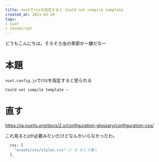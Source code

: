 ```yaml
---
title: nuxtでcssを指定すると Could not compile template
created_at: 2021-03-29
tags:
- nuxt
- JavaScript
---
```

どうもこんにちは。そろそろ虫の季節かー嫌だなー

# 本題

`nuxt.config.js`で`CSS`を指定すると怒られる

```
Could not compile template ~
```

# 直す

https://ja.nuxtjs.org/docs/2.x/configuration-glossary/configuration-css/

これ見ると`@`が必要みたいだけどなんかいらなかったわ。

```js
  css: [
    "assets/css/styles.css" // @ なしで書く
  ],
```